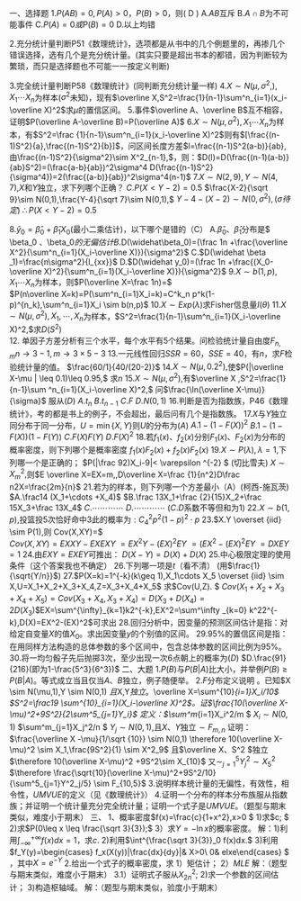 一、选择题
 1$.P(AB)=0,P(A)>0，P(B)>0$，则( D )
 A.$A B$互斥
 B.$A\cap B$为不可能事件
 C.$P(A)=0或P(B)=0$
 D.以上均错
 ​

 2.充分统计量判断P51《数理统计》，选项都是从书中的几个例题里的，再掺几个错误选择，选有几个是充分统计量。(其实只要是超出书本的都错，因为判断较为繁琐，而只是选择题也不可能一一按定义判断)
 ​

 3.完全统计量判断P58《数理统计》(同判断充分统计量一样)
 4.$X\sim N(\mu,\sigma^2,),X_1\cdots X_n$为样本($\sigma^2$未知)，现有$\overline X,S^2=\frac{1}{n-1}\sum^n_{i=1}(x_i-\overline  X)^2$求$\mu$的置信区间。
 5.事件$\overline A、\overline B$互不相容，证明$P(\overline A-\overline B)=P(\overline A)$
 6.$X\sim N(\mu,\sigma^2),X_1\cdots X_n$为样本，有$S^2=\frac {1}{n-1}\sum^n_{i=1}(x_i-\overline  X)^2$则有$[\frac{(n-1)S^2}{a},\frac{(n-1)S^2}{b}]$，问区间长度方差$l=\frac{(n-1)S^2(a-b)}{ab},由\frac{(n-1)S^2}{\sigma^2}\sim X^2_{n-1},$，则：$D(l)=D(\frac{(n-1)(a-b)}{ab}S^2)=(\frac{a-b}{ab})^2\sigma^4 D(\frac{(n-1)S^2}{\sigma^4})=2(\frac{(a-b)}{ab})^2\sigma^4(n-1)$
 7.$X \sim N(2,9),Y \sim N(4,7),$$X$和$Y$独立，求下列哪个正确？
 $C.P(X<Y-2)=0.5$
 $\frac{X-2}{\sqrt 9}\sim N(0,1),\frac{Y-4}{\sqrt 7}\sim N(0,1),$
 $Y-4-(X-2)\sim N(0,\sigma^2),(\sigma 待定)$
 $\therefore  P(X<Y-2)=0.5$
 ​

 8.$\widehat y_0=\widehat \beta_0+\widehat \beta_1 X_0$(最小二乘估计)，以下哪个是错的（C）
 A.$\widehat \beta_0、\widehat \beta_1$分布是$ \beta_0 、\beta_0$的无偏估计     
 B.$D(\widehat\beta_0)=(\frac 1n +\frac{\overline X^2}{\sum^n_{i=1}(X_i-\overline X)}){\sigma^2}$
 C.$D(\widehat \beta _1)=\frac{n\sigma^2}{l_{xx}}$
 D.$D(\widehat y_0)=(\frac 1n +\frac{(X_0-\overline X)^2}{\sum^n_{i=1}(X_i-\overline X)}){\sigma^2}$
 9.$X \sim b(1,p),X_1\cdots X_n$为样本，则$P(\overline X=\frac 1n)=$                    
 $P(n\overline X=k)=P(\sum^n_{i=1}X_i=k)=C^k_n p^k(1-p)^{n_k},\sum^n_{i=1}X_i \sim b(n,p)$
 10.$X\sim Exp(\lambda)$求Fisher信息量$I(\theta)$
 11.$X \sim N(\mu ,\sigma^2),X_1,\cdots,X_n$为样本，$S^2=\frac{1}{n-1}\sum^n_{i=1}(X_i-\overline X)^2,$求$D(S^2)$<br />12. 单因子方差分析有三个水平，每个水平有$5$个结果。问检验统计量自由度$F_{n,m}n \to 3-1,m\to 3\times 5-3$
 13.一元线性回归$SSR=60，SSE=40$，有$n$，求$F$检验统计量的值。
 $\frac{60/1}{40/(20-2)}$
 14.$X\sim N(\mu,0.2^2),$使$P(|\overline X-\mu | \leq 0.1)\leq 0.95,$   求$n$
 15.$X \sim N(\mu ,\sigma^2),$有$\overline X ,S^2=\frac{1}{n-1}\sum ^n_{i=1}(X_i-\overline X)^2,$   问$\frac{\ln(\overline X-\mu)}{\sigma}$ 服从$(D)$
 $A.t_n$                 $B.t_{n-1}$              $C.F$             $D.N(0,1)$
 16.判断是否为指数族，P46《数理统计》，考的都是书上的例子，不会超出，最后问有几个是指数族。
 17.$X$与$Y$独立同分布于同一分布，$U=\min\{X,Y\}$则$U$的分布为$(A)$
 $A.1-(1-F(X))^2$                             $B.1-(1-F(X))(1-F(Y))$
 $C.F(X)F(Y)$                                      $D.F(X)^2$
 18.若$f_1(x)、f_2(x)$分别$F_1(x)、F_2(x)$为分布的概率密度，则下列哪个是概率密度
                                   $f_1(x)F_2(x)+f_2(x)F_2(x)$
 19.$X \sim P (\lambda),\lambda=1,$下列哪一个是正确的；
 $P(|\frac 92)X_i-9|< \varepsilon ^{-2}  $   (切比雪夫)
 $X\sim X^2_m ,$则$E \overline X=EX=m,,D\overline X=\frac {1}{n^2}D\frac n2X=\frac{2m}{n}$
 21.若为的样本，则下列哪一个方差最小（A）(柯西-施瓦茨)
 $A.\frac14 (X_1+\cdots +X_4)$                      $B.\frac 13X_1+\frac {2}{15}X_2+\frac 15X_3+\frac 13X_4$
 $C.\cdots \cdots\cdots\cdots$                                 $D.\cdots \cdots\cdots\cdots$
 ($C.D$系数不等但和为$1$)
 22.$X\sim b (1,p),$投篮投$5$次恰好命中$3$此的概率为$:C^2_4p^2(1-p)^2\cdot p$
 23.$X.Y \overset {iid} \sim P(1),则 Cov(X,XY)=$               
 $Cov(X,XY)=EXXY-EXEXY$
                          $=EX^2Y-(EX)^2 EY$
                          $=(EX^2-(EX)^2 EY$
                         $=DXEY=1$
 24.由$EXY=EXEY$可推出：
               $D(X-Y)=D(X)+D(X)$
 25.中心极限定理的使用条件（这个答案我也不确定）
 26.下列哪一项是$t$（看不清）  (用$\frac{1}{\sqrt{Y/n}}$)
 27.$P(X=k)=1^{-k}(k\geq 1),X_1\cdots X_5 \overset {iid} \sim X,U=X_1+X_2+X_3+X_4,Z=X_3+X_4+X_5$
 求$Cov(U,Z).
$
 $Cov(X_1+X_2+X_3+X_4+X_5)=Cov(X_3+X_4,X_3+X_4)=D(X_3+D(X_4)=2D(X_3)$$EX=\sum^{\infty}_{k=1}k2^{-k},EX^2=\sum^\infty _{k=0} k^22^{-k},D(X)=EX^2-(EX)^2$可求出
 28.回归分析中，因变量的预测区间估计是指：对给定自变量$X$的值$X_0$。求出因变量$y$的个别值的区间。
 $29.95\%$的置信区间是指：
 在用同样方法构造的总体参数的多个区间中，包含总体参数的区间比例为$95\%$。
 30.将一均匀骰子先后抛掷$3$次，至少出现一次$6$点朝上的概率为$(D)$
 $D.\frac{91}{216}(即为1-\frac{5^3}{6^3})$
 二、大题
 1.$P(B)$与$P(B|A)$比大小，并举例$P(B)\geq P(B|A)。$等式成立当且仅当$A、B$独立，例子随便举。
 2.$F$分布定义说明 。已知$X \sim N(\mu,1),Y \sim N(0,1) $且$X,Y$独立 。$\overline X=\sum^{10}_{i=1}X_i/10$
 $S^2=\frac19 \sum^{10}_{i=1}(X_i-\overline X)^2$。证$\frac{10(\overline X-\mu)^2+9S^2}{2\sum^5_{j=1}Y_i}$
 定义：$\sum^m_{i=1}X_i^2/m   $   $X_i \sim N(0,1)$     $\sum^m_{j=1}X_j^2/n   $   $Y_j \sim N(0,1)$,且$X、Y$独立$\sim F_{m,n}$
 证明：$\frac{\overline X -\mu}{1/\sqrt {10}} \sim N(0,1) \therefore 10(\overline X-\mu)^2 \sim X_1,\frac{9S^2}{1} \sim X^2_9$
 且$\overline X、S^2   $独立                  $\therefore 10(\overline X-\mu)^2 +9S^2\sim X_{10}$
 又$\sim^5_{j=1}Y^2_j \sim X^2_5$             $\therefore \frac{\sqrt{10}(\overline X-\mu)^2+9S^2/10}{\sum^5_{j=1}Y^2_j/5}  \sim F_{10,5}$
 3.说明样本统计量的无偏性，有效性，相令性，$UMVUE$的定义（见《数理统计》）
 4.证明一个分布的样本分布族服从指数族；并证明一个统计量充分完全统计量；证明一个式子是$UMVUE$。（题型与期末类似，难度小于期末）
 三、
 1、概率密度$f(x)=\frac{c}{1+x^2},x>0
$
 1)求$c; $
 2)求$P(0\leq x \leq \frac{\sqrt 3}{3});$
 3）求$Y=-\ln x$的概率密度。
 解：1)利用$\int^{+\infty}_{-\infty}f(x)dx=1$，求$c.$
        2)利用$\int^{\frac{\sqrt 3}{3}}_0 f(x)dx.$
        3)利用$f_Y(y)=\begin{cases}
f_x(X(y))|\frac{dx}{dy}|& X>0\\
0&   elxe\end{cases}
$  ，其中$X=e^{-Y}$
 2.给出一个式子的概率密度，求
 1）矩估计；
 2）$MLE$
 解：（题型与期末类似，难度小于期末）
 3.1）证明式子服从$X^2_{2n} ;$
 2)求一个参数的区间估计；
 3)构造枢轴域。
 解：（题型与期末类似，验度小于期末）
 